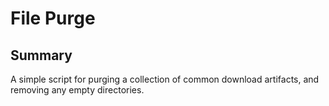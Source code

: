 # File Purge

## Summary

A simple script for purging a collection of common download artifacts, and removing any empty directories.